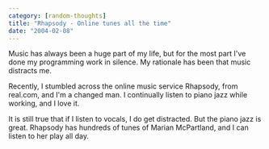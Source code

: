 ```yaml
---
category: [random-thoughts]
title: "Rhapsody - Online tunes all the time"
date: "2004-02-08"
---
```


Music has always been a huge part of my life, but for the most part I've done my programming work in silence. My rationale has been that music distracts me.  
  
Recently, I stumbled across the online music service Rhapsody, from real.com, and I'm a changed man. I continually listen to piano jazz while working, and I love it.  
  
It is still true that if I listen to vocals, I do get distracted. But the piano jazz is great. Rhapsody has hundreds of tunes of Marian McPartland, and I can listen to her play all day.
